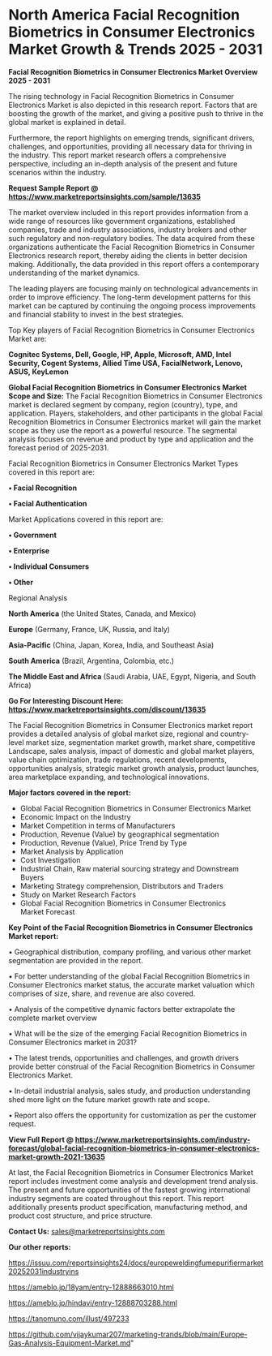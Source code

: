 # North America Facial Recognition Biometrics in Consumer Electronics Market Growth & Trends 2025 - 2031

<Strong> Facial Recognition Biometrics in Consumer Electronics Market Overview 2025 - 2031</strong>

The rising technology in Facial Recognition Biometrics in Consumer Electronics Market is also depicted in this research report. Factors that are boosting the growth of the market, and giving a positive push to thrive in the global market is explained in detail.

Furthermore, the report highlights on emerging trends, significant drivers, challenges, and opportunities, providing all necessary data for thriving in the industry. This report market research offers a comprehensive perspective, including an in-depth analysis of the present and future scenarios within the industry.

<strong>Request Sample Report @ <a href=https://www.marketreportsinsights.com/sample/13635>https://www.marketreportsinsights.com/sample/13635</a></strong>

The market overview included in this report provides information from a wide range of resources like government organizations, established companies, trade and industry associations, industry brokers and other such regulatory and non-regulatory bodies. The data acquired from these organizations authenticate the Facial Recognition Biometrics in Consumer Electronics research report, thereby aiding the clients in better decision making. Additionally, the data provided in this report offers a contemporary understanding of the market dynamics.

The leading players are focusing mainly on technological advancements in order to improve efficiency. The long-term development patterns for this market can be captured by continuing the ongoing process improvements and financial stability to invest in the best strategies.

Top Key players of Facial Recognition Biometrics in Consumer Electronics Market are:

<strong>Cognitec Systems, Dell, Google, HP, Apple, Microsoft, AMD, Intel Security, Cogent Systems, Allied Time USA, FacialNetwork, Lenovo, ASUS, KeyLemon</strong>

<strong><b>Global Facial Recognition Biometrics in Consumer Electronics Market Scope and Size:</b></strong>
The Facial Recognition Biometrics in Consumer Electronics market is declared segment by company, region (country), type, and application. Players, stakeholders, and other participants in the global Facial Recognition Biometrics in Consumer Electronics market will gain the market scope as they use the report as a powerful resource. The segmental analysis focuses on revenue and product by type and application and the forecast period of 2025-2031.

Facial Recognition Biometrics in Consumer Electronics Market Types covered in this report are:

<strong>• Facial Recognition

• Facial Authentication</strong>

Market Applications covered in this report are:

<strong>• Government

• Enterprise

• Individual Consumers

• Other</strong> 

Regional Analysis

<strong>North America</strong> (the United States, Canada, and Mexico)

<strong>Europe</strong> (Germany, France, UK, Russia, and Italy)

<strong>Asia-Pacific</strong> (China, Japan, Korea, India, and Southeast Asia)

<strong>South America</strong> (Brazil, Argentina, Colombia, etc.)

<strong>The Middle East and Africa</strong> (Saudi Arabia, UAE, Egypt, Nigeria, and South Africa)

<strong>Go For Interesting Discount Here: <a href=https://www.marketreportsinsights.com/discount/13635>https://www.marketreportsinsights.com/discount/13635</a></strong>

The Facial Recognition Biometrics in Consumer Electronics market report provides a detailed analysis of global market size, regional and country-level market size, segmentation market growth, market share, competitive Landscape, sales analysis, impact of domestic and global market players, value chain optimization, trade regulations, recent developments, opportunities analysis, strategic market growth analysis, product launches, area marketplace expanding, and technological innovations.

<strong><b>Major factors covered in the report:</b></strong>
<ul>
  <li>Global Facial Recognition Biometrics in Consumer Electronics Market </li>
  <li>Economic Impact on the Industry</li>
  <li>Market Competition in terms of Manufacturers</li>
  <li>Production, Revenue (Value) by geographical segmentation</li>
  <li>Production, Revenue (Value), Price Trend by Type</li>
  <li>Market Analysis by Application</li>
  <li>Cost Investigation</li>
  <li>Industrial Chain, Raw material sourcing strategy and Downstream Buyers</li>
  <li>Marketing Strategy comprehension, Distributors and Traders</li>
  <li>Study on Market Research Factors</li>
  <li>Global Facial Recognition Biometrics in Consumer Electronics Market Forecast</li>
</ul>

<strong><b>Key Point of the Facial Recognition Biometrics in Consumer Electronics Market report:</b></strong>

• Geographical distribution, company profiling, and various other market segmentation are provided in the report.

• For better understanding of the global Facial Recognition Biometrics in Consumer Electronics market status, the accurate market valuation which comprises of size, share, and revenue are also covered.

• Analysis of the competitive dynamic factors better extrapolate the complete market overview

• What will be the size of the emerging Facial Recognition Biometrics in Consumer Electronics market in 2031?

• The latest trends, opportunities and challenges, and growth drivers provide better construal of the Facial Recognition Biometrics in Consumer Electronics Market.

• In-detail industrial analysis, sales study, and production understanding shed more light on the future market growth rate and scope.

• Report also offers the opportunity for customization as per the customer request.

<strong><b>View Full Report @ <a href=https://www.marketreportsinsights.com/industry-forecast/global-facial-recognition-biometrics-in-consumer-electronics-market-growth-2021-13635>https://www.marketreportsinsights.com/industry-forecast/global-facial-recognition-biometrics-in-consumer-electronics-market-growth-2021-13635</a></b></strong>


At last, the Facial Recognition Biometrics in Consumer Electronics Market report includes investment come analysis and development trend analysis. The present and future opportunities of the fastest growing international industry segments are coated throughout this report. This report additionally presents product specification, manufacturing method, and product cost structure, and price structure.

<strong>Contact Us:</strong>
sales@marketreportsinsights.com

<strong>Our other reports:</strong>

<a href=https://issuu.com/reportsinsights24/docs/europeweldingfumepurifiermarket20252031industryins>https://issuu.com/reportsinsights24/docs/europeweldingfumepurifiermarket20252031industryins</a>

<a href=https://ameblo.jp/18yam/entry-12888663010.html>https://ameblo.jp/18yam/entry-12888663010.html</a>

<a href=https://ameblo.jp/hindavi/entry-12888703288.html>https://ameblo.jp/hindavi/entry-12888703288.html</a>

<a href=https://tanomuno.com/illust/497233>https://tanomuno.com/illust/497233</a>

<a href=https://github.com/vijaykumar207/marketing-trands/blob/main/Europe-Gas-Analysis-Equipment-Market.md>https://github.com/vijaykumar207/marketing-trands/blob/main/Europe-Gas-Analysis-Equipment-Market.md</a>"
